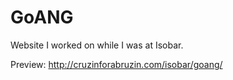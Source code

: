 # GoANG

Website I worked on while I was at Isobar. 

Preview: http://cruzinforabruzin.com/isobar/goang/
